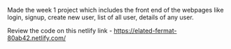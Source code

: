Made the week 1 project which includes the front end of the webpages like login, signup, create new user, list of all user, details of any user.

Review the code on this netlify link - https://elated-fermat-80ab42.netlify.com/
